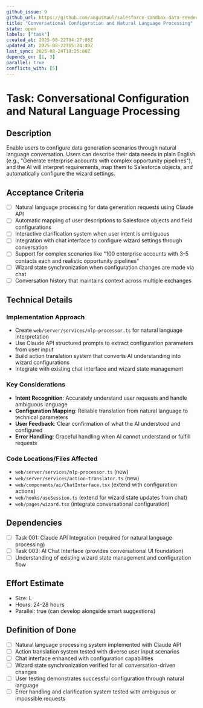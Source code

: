```yaml
---
github_issue: 9
github_url: https://github.com/angusmaul/salesforce-sandbox-data-seeder/issues/9
title: "Conversational Configuration and Natural Language Processing"
state: open
labels: ["task"]
created_at: 2025-08-22T04:27:08Z
updated_at: 2025-08-22T05:24:40Z
last_sync: 2025-08-24T18:25:00Z
depends_on: [1, 3]
parallel: true
conflicts_with: [5]
---
```


# Task: Conversational Configuration and Natural Language Processing

## Description
Enable users to configure data generation scenarios through natural language conversation. Users can describe their data needs in plain English (e.g., "Generate enterprise accounts with complex opportunity pipelines"), and the AI will interpret requirements, map them to Salesforce objects, and automatically configure the wizard settings.

## Acceptance Criteria
- [ ] Natural language processing for data generation requests using Claude API
- [ ] Automatic mapping of user descriptions to Salesforce objects and field configurations
- [ ] Interactive clarification system when user intent is ambiguous
- [ ] Integration with chat interface to configure wizard settings through conversation
- [ ] Support for complex scenarios like "100 enterprise accounts with 3-5 contacts each and realistic opportunity pipelines"
- [ ] Wizard state synchronization when configuration changes are made via chat
- [ ] Conversation history that maintains context across multiple exchanges

## Technical Details

### Implementation Approach
- Create `web/server/services/nlp-processor.ts` for natural language interpretation
- Use Claude API structured prompts to extract configuration parameters from user input
- Build action translation system that converts AI understanding into wizard configurations
- Integrate with existing chat interface and wizard state management

### Key Considerations
- **Intent Recognition**: Accurately understand user requests and handle ambiguous language
- **Configuration Mapping**: Reliable translation from natural language to technical parameters
- **User Feedback**: Clear confirmation of what the AI understood and configured
- **Error Handling**: Graceful handling when AI cannot understand or fulfill requests

### Code Locations/Files Affected
- `web/server/services/nlp-processor.ts` (new)
- `web/server/services/action-translator.ts` (new)
- `web/components/ai/ChatInterface.tsx` (extend with configuration actions)
- `web/hooks/useSession.ts` (extend for wizard state updates from chat)
- `web/pages/wizard.tsx` (integrate conversational configuration)

## Dependencies
- [ ] Task 001: Claude API Integration (required for natural language processing)
- [ ] Task 003: AI Chat Interface (provides conversational UI foundation)
- [ ] Understanding of existing wizard state management and configuration flow

## Effort Estimate
- Size: L
- Hours: 24-28 hours
- Parallel: true (can develop alongside smart suggestions)

## Definition of Done
- [ ] Natural language processing system implemented with Claude API
- [ ] Action translation system tested with diverse user input scenarios
- [ ] Chat interface enhanced with configuration capabilities
- [ ] Wizard state synchronization verified for all conversation-driven changes
- [ ] User testing demonstrates successful configuration through natural language
- [ ] Error handling and clarification system tested with ambiguous or impossible requests